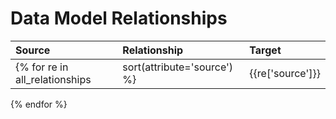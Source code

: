 # Data Model Relationships

|Source|Relationship|Target|
| :---| :---| :---|
{% for re in all_relationships|sort(attribute='source') %}|{{re['source']}}|{{re['relationship']}}|{{re['target']}}|
{% endfor %}